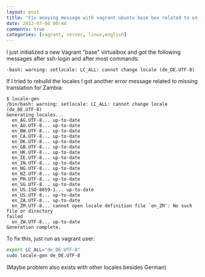 ```yaml
---
layout: post
title: "Fix anoying message with vagrant ubuntu base box related to en_ZM.UTF-8 locale"
date: 2012-07-06 00:44
comments: true
categories: [vagrant, server, linux,english]
---
```


I just initialized a new Vagrant "base" virtualbox and got the following messages after ssh-login and after most commands:

```
-bash: warning: setlocale: LC_ALL: cannot change locale (de_DE.UTF-8)
```

If I tried to rebuild the locales I got another error message related to missing translation for Zambia:

```
$ locale-gen
/bin/bash: warning: setlocale: LC_ALL: cannot change locale (de_DE.UTF-8)
Generating locales...
  en_AG.UTF-8... up-to-date
  en_AU.UTF-8... up-to-date
  en_BW.UTF-8... up-to-date
  en_CA.UTF-8... up-to-date
  en_DK.UTF-8... up-to-date
  en_GB.UTF-8... up-to-date
  en_HK.UTF-8... up-to-date
  en_IE.UTF-8... up-to-date
  en_IN.UTF-8... up-to-date
  en_NG.UTF-8... up-to-date
  en_NZ.UTF-8... up-to-date
  en_PH.UTF-8... up-to-date
  en_SG.UTF-8... up-to-date
  en_US.ISO-8859-1... up-to-date
  en_US.UTF-8... up-to-date
  en_ZA.UTF-8... up-to-date
  en_ZM.UTF-8... cannot open locale definition file `en_ZM': No such file or directory
failed
  en_ZW.UTF-8... up-to-date
Generation complete.
```

To fix this, just run as vagrant user:

```bash
export LC_ALL="de_DE.UTF-8"
sudo locale-gen de_DE.UTF-8
```

(Maybe problem also exists with other locales besides German)
